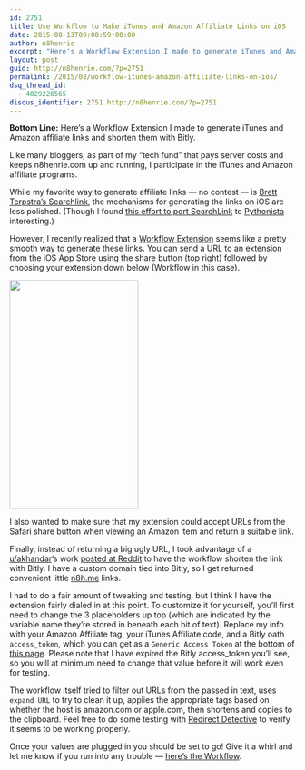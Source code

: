 ```yaml
---
id: 2751
title: Use Workflow to Make iTunes and Amazon Affiliate Links on iOS
date: 2015-08-13T09:08:59+00:00
author: n8henrie
excerpt: "Here's a Workflow Extension I made to generate iTunes and Amazon affiliate links and shorten them with Bitly."
layout: post
guid: http://n8henrie.com/?p=2751
permalink: /2015/08/workflow-itunes-amazon-affiliate-links-on-ios/
dsq_thread_id:
  - 4029226565
disqus_identifier: 2751 http://n8henrie.com/?p=2751
---
```

**Bottom Line:** Here’s a Workflow Extension I made to generate iTunes and Amazon affiliate links and shorten them with Bitly.<!--more-->

Like many bloggers, as part of my “tech fund” that pays server costs and keeps n8henrie.com up and running, I participate in the iTunes and Amazon affiliate programs.

While my favorite way to generate affiliate links — no contest — is <a href="http://brettterpstra.com/projects/searchlink" target="_blank">Brett Terpstra’s Searchlink</a>, the mechanisms for generating the links on iOS are less polished. (Though I found <a href="http://editorial-app.appspot.com/workflow/5803016212971520/Id9R-MLqQ4g" target="_blank">this effort to port SearchLink</a> to <a title="Pythonista" href="https://itunes.apple.com/us/app/pythonista/id528579881?mt=8&uo=4&at=10l5H6" target="_blank">Pythonista</a> interesting.)

However, I recently realized that a <a title="Workflow: Powerful Automation Made Simple" href="https://itunes.apple.com/us/app/workflow-powerful-automation/id915249334?mt=8&uo=4&at=10l5H6" target="_blank">Workflow Extension</a> seems like a pretty smooth way to generate these links. You can send a URL to an extension from the iOS App Store using the share button (top right) followed by choosing your extension down below (Workflow in this case).


<img class="aligncenter" src="{{ site.url }}/uploads/2015/08/20150813_File_Aug_13__8_46_24_AM.jpg" alt="" width="227" height="403" /> 

I also wanted to make sure that my extension could accept URLs from the Safari share button when viewing an Amazon item and return a suitable link.

Finally, instead of returning a big ugly URL, I took advantage of a <a href="https://www.reddit.com/user/akhandar" target="_blank">u/akhandar</a>‘s work <a href="https://www.reddit.com/r/workflow/comments/2pgba9/shorten_url_by_bitly/" target="_blank">posted at Reddit</a> to have the workflow shorten the link with Bitly. I have a custom domain tied into Bitly, so I get returned convenient little <a href="http://n8h.me" target="_blank">n8h.me</a> links.

I had to do a fair amount of tweaking and testing, but I think I have the extension fairly dialed in at this point. To customize it for yourself, you’ll first need to change the 3 placeholders up top (which are indicated by the variable name they’re stored in beneath each bit of text). Replace my info with your Amazon Affiliate tag, your iTunes Affiliate code, and a Bitly oath `access_token`, which you can get as a `Generic Access Token` at the bottom of <a href="https://bitly.com/a/oauth_apps" target="_blank">this page</a>. Please note that I have expired the Bitly access_token you’ll see, so you will at minimum need to change that value before it will work even for testing.

The workflow itself tried to filter out URLs from the passed in text, uses `expand URL` to try to clean it up, applies the appropriate tags based on whether the host is amazon.com or apple.com, then shortens and copies to the clipboard. Feel free to do some testing with <a href="http://redirectdetective.com/" target="_blank">Redirect Detective</a> to verify it seems to be working properly.

Once your values are plugged in you should be set to go! Give it a whirl and let me know if you run into any trouble — <a href="https://workflow.is/workflows/5942fafc9a974968a4fc5ed0535ea30d" target="_blank">here’s the Workflow</a>.
